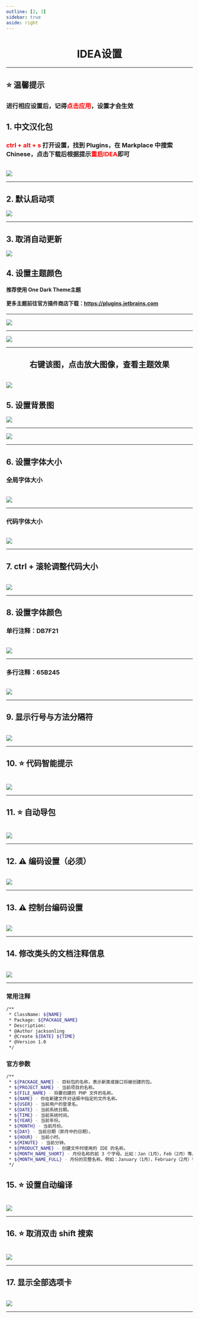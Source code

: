 ```yaml
---
outline: [2, 3]
sidebar: true
aside: right
---
```


<h1 style="text-align: center; font-weight: bold;">IDEA设置</h1>

---

## ⭐ 温馨提示

<h3>进行相应设置后，记得<span style = "color:red;font-weight:bold">点击应用</span>，设置才会生效</h3>

## 1. 中文汉化包

<h3><span style = "color:red;font-weight:bold">ctrl + alt + s</span> 打开设置，找到 Plugins，在 Markplace 中搜索 Chinese，点击下载后根据提示<span style = "color:red;font-weight:bold">重启IDEA</span>即可</h3>

<br/>

<div style="width: 600px; margin: 0 auto;">
  <img src="../IDEA设置/1.png">
</div>

<hr/>

## 2. 默认启动项

<div style="width: 800px; margin: 0 auto;">
  <img src="../IDEA设置/2.png">
</div>

<hr/>

## 3. 取消自动更新

<div style="width: 800px; margin: 0 auto;">
  <img src="../IDEA设置/3.png">
</div>

## 4. 设置主题颜色

<h4>推荐使用 One Dark Theme主题<br/><br/>更多主题前往官方插件商店下载：<a href="https://plugins.jetbrains.com" target="_blank">https://plugins.jetbrains.com</a></h4>

<hr/>

<div style="width: 700px; margin: 0 auto;">
  <img src="../IDEA设置/4.png">
</div>

<hr/>

<div style="width:700px; margin: 0 auto;">
  <img src="../IDEA设置/5.png">
</div>

<hr/>

<h2 style="text-align:center">右键该图，点击放大图像，查看主题效果</h2><br>

<div style="width:800px; margin: 0 auto;">
  <img src="../IDEA设置/6.png">
</div>

## 5. 设置背景图

<div style="width:700px; margin: 0 auto;">
  <img src="../IDEA设置/7.png">
</div>
<hr/>

<div style="width:700px; margin: 0 auto;">
  <img src="../IDEA设置/8.png">
</div>
<hr/>

## 6. 设置字体大小

### 全局字体大小

<br/>
<div style="width:700px; margin: 0 auto;">
  <img src="../IDEA设置/9.png">
</div>
<hr/>

### 代码字体大小

<br/>
<div style="width:700px; margin: 0 auto;">
  <img src="../IDEA设置/10.png">
</div>
<hr/>

## 7. ctrl + 滚轮调整代码大小

<br/>
<div style="width:700px; margin: 0 auto;">
  <img src="../IDEA设置/11.png">
</div>
<hr/>

## 8. 设置字体颜色

### 单行注释：DB7F21

<br/>
<div style="width:700px; margin: 0 auto;">
  <img src="../IDEA设置/12.png">
</div>
<hr/>

### 多行注释：65B245

<br/>
<div style="width:700px; margin: 0 auto;">
  <img src="../IDEA设置/13.png">
</div>
<hr/>

## 9. 显示行号与方法分隔符

<br/>
<div style="width:700px; margin: 0 auto;">
  <img src="../IDEA设置/14.png">
</div>
<hr/>

## 10. ⭐ 代码智能提示

<br/>
<div style="width:700px; margin: 0 auto;">
  <img src="../IDEA设置/15.png">
</div>
<hr/>

## 11. ⭐ 自动导包

<br/>
<div style="width:700px; margin: 0 auto;">
  <img src="../IDEA设置/16.png">
</div>
<hr/>

## 12. ⚠️ 编码设置（必须）

<br/>
<div style="width:700px; margin: 0 auto;">
  <img src="../IDEA设置/17.png">
</div>
<hr/>

## 13. ⚠️ 控制台编码设置

<br/>
<div style="width:700px; margin: 0 auto;">
  <img src="../IDEA设置/18.png">
</div>
<hr/>

## 14. 修改类头的文档注释信息

<br/>
<div style="width:700px; margin: 0 auto;">
  <img src="../IDEA设置/19.png">
</div>
<hr/>

### 常用注释

```bash
/**
 * ClassName: ${NAME}
 * Package: ${PACKAGE_NAME}
 * Description:
 * @Author jacksonling
 * @Create ${DATE} ${TIME}
 * @Version 1.0
 */
```

### 官方参数

```bash
/**
 * ${PACKAGE_NAME} - 目标包的名称，表示新类或接口将被创建的包。
 * ${PROJECT_NAME} - 当前项目的名称。
 * ${FILE_NAME} - 将要创建的 PHP 文件的名称。
 * ${NAME} - 你在新建文件对话框中指定的文件名称。
 * ${USER} - 当前用户的登录名。
 * ${DATE} - 当前系统日期。
 * ${TIME} - 当前系统时间。
 * ${YEAR} - 当前年份。
 * ${MONTH} - 当前月份。
 * ${DAY} - 当前日期（即月中的日期）。
 * ${HOUR} - 当前小时。
 * ${MINUTE} - 当前分钟。
 * ${PRODUCT_NAME} - 创建文件时使用的 IDE 的名称。
 * ${MONTH_NAME_SHORT} - 月份名称的前 3 个字母。比如：Jan（1月），Feb（2月）等。
 * ${MONTH_NAME_FULL} - 月份的完整名称。例如：January（1月），February（2月）等。
 */
```

## 15. ⭐ 设置自动编译

<br/>
<div style="width:700px; margin: 0 auto;">
  <img src="../IDEA设置/20.png">
</div>
<hr/>

## 16. ⭐ 取消双击 shift 搜索

<br/>
<div style="width:700px; margin: 0 auto;">
  <img src="../IDEA设置/21.png">
</div>
<hr/>

## 17. 显示全部选项卡

<br/>
<div style="width:700px; margin: 0 auto;">
  <img src="../IDEA设置/22.png">
</div>
<hr/>
